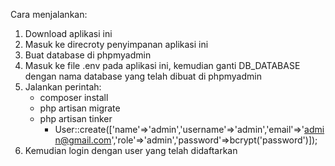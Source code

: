 
Cara menjalankan:

1. Download aplikasi ini
2. Masuk ke direcroty penyimpanan aplikasi ini
3. Buat database di phpmyadmin
4. Masuk ke file .env pada aplikasi ini, kemudian ganti DB_DATABASE dengan nama database yang telah dibuat di phpmyadmin
5. Jalankan perintah:
   - composer install
   - php artisan migrate
   - php artisan tinker
     - User::create(['name'=>'admin','username'=>'admin','email'=>'admin@gmail.com','role'=>'admin','password'=>bcrypt('password')]);
6. Kemudian login dengan user yang telah didaftarkan
 
